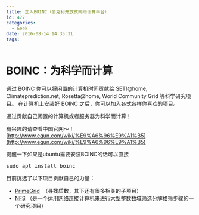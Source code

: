 ```yaml
---
title: 加入BOINC（伯克利开放式网络计算平台）
id: 477
categories:
  - Geek
date: 2016-08-14 14:35:31
tags:
---
```


# BOINC：为科学而计算

通过 BOINC 你可以将闲置的计算机时间贡献给 SETI@home, Climateprediction.net, Rosetta@home, World Community Grid 等科学研究项目。 在计算机上安装好 BOINC 之后，你可以加入各式各样你喜欢的项目。

通过贡献自己闲置的计算机或者服务器为科学而计算！

有兴趣的请查看中国官网～！[http://www.equn.com/wiki/%E9%A6%96%E9%A1%B5](http://www.equn.com/wiki/%E9%A6%96%E9%A1%B5)

提醒一下如果是ubuntu需要安装BOINC的话可以直接
<pre class="lang:sh decode:true ">sudo apt install boinc</pre>
目前挑选了以下项目贡献自己的力量：

*   [PrimeGrid](http://www.equn.com/wiki/PrimeGrid)  （寻找质数，其下还有很多相关的子项目）
*   [NFS](http://www.equn.com/wiki/NFS@Home) （是一个运用网络连接计算机来进行大型整数数域筛选分解格筛步骤的一个研究项目）